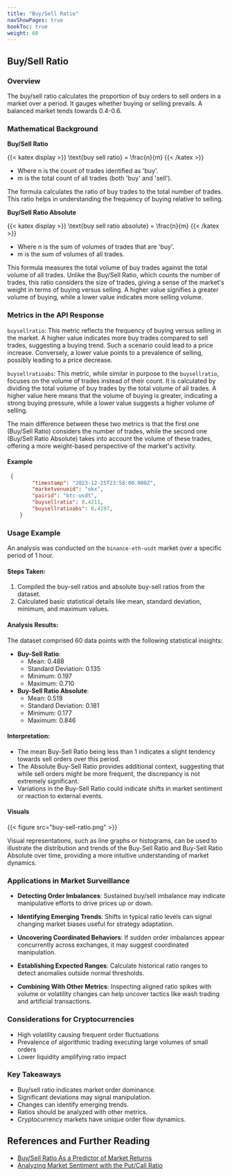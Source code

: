 ```yaml
---
title: "Buy/Sell Ratio"
navShowPages: true
bookToc: true
weight: 60
---
```


## Buy/Sell Ratio

### Overview

The buy/sell ratio calculates the proportion of buy orders to sell orders in a market over a period. It gauges whether buying or selling prevails. A balanced market tends towards 0.4-0.6.

### Mathematical Background

**Buy/Sell Ratio**

{{< katex display >}}
\text{buy sell ratio} = \frac{n}{m}
{{< /katex >}}

- Where n is the count of trades identified as 'buy'.
- m is the total count of all trades (both 'buy' and 'sell').

The formula calculates the ratio of buy trades to the total number of trades. This ratio helps in understanding the frequency of buying relative to selling. 

**Buy/Sell Ratio Absolute**

{{< katex display >}}
\text{buy sell ratio absolute} = \frac{n}{m}
{{< /katex >}}

- Where n is the sum of volumes of trades that are 'buy'.
- m is the sum of volumes of all trades.

This formula measures the total volume of buy trades against the total volume of all trades. Unlike the Buy/Sell Ratio, which counts the number of trades, this ratio considers the size of trades, giving a sense of the market's weight in terms of buying versus selling. A higher value signifies a greater volume of buying, while a lower value indicates more selling volume. 

### Metrics in the API Response

`buysellratio`: This metric reflects the frequency of buying versus selling in the market. A higher value indicates more buy trades compared to sell trades, suggesting a buying trend. Such a scenario could lead to a price increase. Conversely, a lower value points to a prevalence of selling, possibly leading to a price decrease.

`buysellratioabs`: This metric, while similar in purpose to the `buysellratio`, focuses on the volume of trades instead of their count. It is calculated by dividing the total volume of buy trades by the total volume of all trades. A higher value here means that the volume of buying is greater, indicating a strong buying pressure, while a lower value suggests a higher volume of selling.

The main difference between these two metrics is that the first one (Buy/Sell Ratio) considers the number of trades, while the second one (Buy/Sell Ratio Absolute) takes into account the volume of these trades, offering a more weight-based perspective of the market's activity.

#### Example 

```json
 {
        "timestamp": "2023-12-25T23:58:00.000Z",
        "marketvenueid": "okx",
        "pairid": "btc-usdt",
        "buysellratio": 0.4211,
        "buysellratioabs": 0.4197,
    }
```
### Usage Example

An analysis was conducted on the `binance-eth-usdt` market over a specific period of 1 hour. 

#### Steps Taken:
1. Compiled the buy-sell ratios and absolute buy-sell ratios from the dataset.
2. Calculated basic statistical details like mean, standard deviation, minimum, and maximum values.

#### Analysis Results:
The dataset comprised 60 data points with the following statistical insights:
- **Buy-Sell Ratio**: 
  - Mean: 0.488
  - Standard Deviation: 0.135
  - Minimum: 0.197
  - Maximum: 0.710
- **Buy-Sell Ratio Absolute**:
  - Mean: 0.519
  - Standard Deviation: 0.181
  - Minimum: 0.177
  - Maximum: 0.846

#### Interpretation:
- The mean Buy-Sell Ratio being less than 1 indicates a slight tendency towards sell orders over this period.
- The Absolute Buy-Sell Ratio provides additional context, suggesting that while sell orders might be more frequent, the discrepancy is not extremely significant.
- Variations in the Buy-Sell Ratio could indicate shifts in market sentiment or reaction to external events.

#### Visuals

{{< figure src="buy-sell-ratio.png" >}}

Visual representations, such as line graphs or histograms, can be used to illustrate the distribution and trends of the Buy-Sell Ratio and Buy-Sell Ratio Absolute over time, providing a more intuitive understanding of market dynamics.

### Applications in Market Surveillance

- **Detecting Order Imbalances**: Sustained buy/sell imbalance may indicate manipulative efforts to drive prices up or down.

- **Identifying Emerging Trends**: Shifts in typical ratio levels can signal changing market biases useful for strategy adaptation. 

- **Uncovering Coordinated Behaviors**: If sudden order imbalances appear concurrently across exchanges, it may suggest coordinated manipulation.

- **Establishing Expected Ranges**: Calculate historical ratio ranges to detect anomalies outside normal thresholds.

- **Combining With Other Metrics**: Inspecting aligned ratio spikes with volume or volatility changes can help uncover tactics like wash trading and artificial transactions.

### Considerations for Cryptocurrencies

- High volatility causing frequent order fluctuations
- Prevalence of algorithmic trading executing large volumes of small orders
- Lower liquidity amplifying ratio impact

### Key Takeaways

- Buy/sell ratio indicates market order dominance.
- Significant deviations may signal manipulation. 
- Changes can identify emerging trends.
- Ratios should be analyzed with other metrics.
- Cryptocurrency markets have unique order flow dynamics.

## References and Further Reading

- [Buy/Sell Ratio As a Predictor of Market Returns](https://www.aaii.com/journal/article/buy-sell-ratio-as-a-predictor-of-market-returns)
- [Analyzing Market Sentiment with the Put/Call Ratio](https://www.investopedia.com/articles/active-trading/051215/analyzing-market-sentiment-putcall-ratio.asp)
